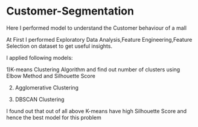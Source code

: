 # Customer-Segmentation

Here I performed model to understand the Customer behaviour of a mall

At First I performed Exploratory Data Analysis,Feature Engineering,Feature Selection on dataset to get useful insights.

I applied following models:

1)K-means Clustering Algorithm and find out number of clusters using Elbow Method and Silhouette Score

2) Agglomerative Clustering

3) DBSCAN Clustering


I found out that out of all above K-means have high Silhouette Score and hence the best model for this problem   

